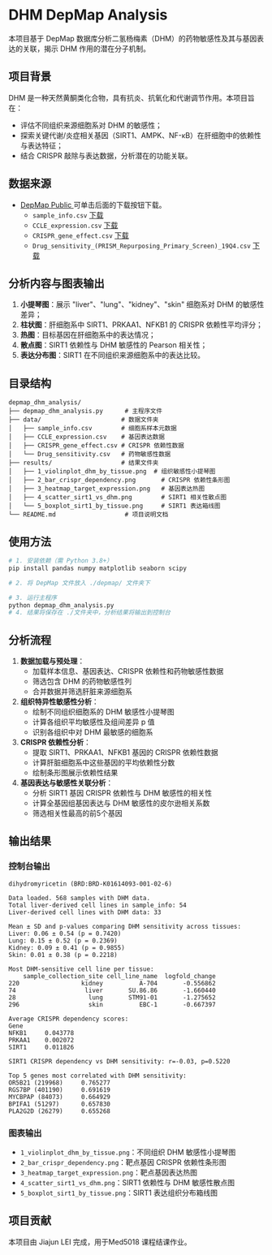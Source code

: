 # DHM DepMap Analysis

本项目基于 DepMap 数据库分析二氢杨梅素（DHM）的药物敏感性及其与基因表达的关联，揭示 DHM 作用的潜在分子机制。

## 项目背景

DHM 是一种天然黄酮类化合物，具有抗炎、抗氧化和代谢调节作用。本项目旨在：

- 评估不同组织来源细胞系对 DHM 的敏感性；
- 探索关键代谢/炎症相关基因（SIRT1、AMPK、NF-κB）在肝细胞中的依赖性与表达特征；
- 结合 CRISPR 敲除与表达数据，分析潜在的功能关联。

## 数据来源

- [DepMap Public ](https://depmap.org/portal/)  可单击后面的下载按钮下载。
  - `sample_info.csv` [下载](https://dl-app.feijix.com/storage/files/2025/06/17/8/5064598828/17501689745221.gz?t=68517efa&rlimit=20&us=QUvKBIOcLA&sign=9f788deacfbc283ec02ef98799332588&download_name=sample_info.csv)
  - `CCLE_expression.csv` [下载](https://dl-app.feijix.com/storage/files/2025/06/17/8/5064598828/175016897452313.gz?t=68517e7b&rlimit=20&us=ZrGzAokLmd&sign=093738a18d7256e83991b8638919d507&download_name=CCLE_expression.csv)
  - `CRISPR_gene_effect.csv`  [下载](https://dl-app.feijix.com/storage/files/2025/06/17/8/5064598828/17501689745249.gz?t=68517ed5&rlimit=20&us=PjPaRfATs5&sign=cba86cd53adb842db2c57daeab38b2fd&download_name=CRISPR_gene_effect.csv)
  - `Drug_sensitivity_(PRISM_Repurposing_Primary_Screen)_19Q4.csv`  [下载](https://dl-app.feijix.com/storage/files/2025/06/17/8/5064598828/17501689745245.gz?t=68517ee8&rlimit=20&us=vl5MxjOj8W&sign=c4ddb29342f599b8f258abc73662181f&download_name=Drug_sensitivity.csv)

## 分析内容与图表输出

1. **小提琴图**：展示 "liver"、"lung"、"kidney"、"skin" 细胞系对 DHM 的敏感性差异；
2. **柱状图**：肝细胞系中 SIRT1、PRKAA1、NFKB1 的 CRISPR 依赖性平均评分；
3. **热图**：目标基因在肝细胞系中的表达情况；
4. **散点图**：SIRT1 依赖性与 DHM 敏感性的 Pearson 相关性；
5. **表达分布图**：SIRT1 在不同组织来源细胞系中的表达比较。

## 目录结构

```plaintext
depmap_dhm_analysis/
├── depmap_dhm_analysis.py      # 主程序文件
├── data/                      # 数据文件夹
│   ├── sample_info.csv        # 细胞系样本元数据
│   ├── CCLE_expression.csv    # 基因表达数据
│   ├── CRISPR_gene_effect.csv # CRISPR 依赖性数据
│   └── Drug_sensitivity.csv   # 药物敏感性数据
├── results/                   # 结果文件夹
│   ├── 1_violinplot_dhm_by_tissue.png  # 组织敏感性小提琴图
│   ├── 2_bar_crispr_dependency.png       # CRISPR 依赖性条形图
│   ├── 3_heatmap_target_expression.png   # 基因表达热图
│   ├── 4_scatter_sirt1_vs_dhm.png        # SIRT1 相关性散点图
│   └── 5_boxplot_sirt1_by_tissue.png     # SIRT1 表达箱线图
└── README.md                   # 项目说明文档
```

## 使用方法

```bash
# 1. 安装依赖（需 Python 3.8+）
pip install pandas numpy matplotlib seaborn scipy

# 2. 将 DepMap 文件放入 ./depmap/ 文件夹下

# 3. 运行主程序
python depmap_dhm_analysis.py
# 4. 结果将保存在 ./文件夹中，分析结果将输出到控制台
```

## 分析流程

1. **数据加载与预处理**：
   - 加载样本信息、基因表达、CRISPR 依赖性和药物敏感性数据
   - 筛选包含 DHM 的药物敏感性列
   - 合并数据并筛选肝脏来源细胞系
2. **组织特异性敏感性分析**：
   - 绘制不同组织细胞系的 DHM 敏感性小提琴图
   - 计算各组织平均敏感性及组间差异 p 值
   - 识别各组织中对 DHM 最敏感的细胞系
3. **CRISPR 依赖性分析**：
   - 提取 SIRT1、PRKAA1、NFKB1 基因的 CRISPR 依赖性数据
   - 计算肝脏细胞系中这些基因的平均依赖性分数
   - 绘制条形图展示依赖性结果
4. **基因表达与敏感性关联分析**：
   - 分析 SIRT1 基因 CRISPR 依赖性与 DHM 敏感性的相关性
   - 计算全基因组基因表达与 DHM 敏感性的皮尔逊相关系数
   - 筛选相关性最高的前5个基因

## 输出结果

### 控制台输出

```plaintext
dihydromyricetin (BRD:BRD-K01614093-001-02-6)

Data loaded. 568 samples with DHM data.
Total liver-derived cell lines in sample_info: 54
Liver-derived cell lines with DHM data: 33

Mean ± SD and p-values comparing DHM sensitivity across tissues:
Liver: 0.06 ± 0.54 (p = 0.7420)
Lung: 0.15 ± 0.52 (p = 0.2369)
Kidney: 0.09 ± 0.41 (p = 0.9855)
Skin: 0.01 ± 0.38 (p = 0.2218)

Most DHM-sensitive cell line per tissue:
    sample_collection_site cell_line_name  logfold_change
220                 kidney          A-704       -0.556862
74                   liver       SU.86.86       -1.660440
28                    lung       STM91-01       -1.275652
296                   skin          EBC-1       -0.667397

Average CRISPR dependency scores:
Gene
NFKB1     0.043778
PRKAA1    0.002072
SIRT1     0.011826

SIRT1 CRISPR dependency vs DHM sensitivity: r=-0.03, p=0.5220

Top 5 genes most correlated with DHM sensitivity:
OR5B21 (219968)     0.765277
RGS7BP (401190)     0.691619
MYCBPAP (84073)     0.664929
BPIFA1 (51297)      0.657830
PLA2G2D (26279)     0.655268
```

### 图表输出

- `1_violinplot_dhm_by_tissue.png`：不同组织 DHM 敏感性小提琴图
- `2_bar_crispr_dependency.png`：靶点基因 CRISPR 依赖性条形图
- `3_heatmap_target_expression.png`：靶点基因表达热图
- `4_scatter_sirt1_vs_dhm.png`：SIRT1 依赖性与 DHM 敏感性散点图
- `5_boxplot_sirt1_by_tissue.png`：SIRT1 表达组织分布箱线图

## 项目贡献

本项目由 Jiajun LEI 完成，用于Med5018 课程结课作业。





